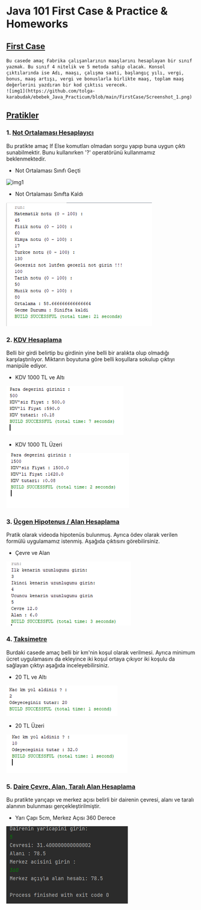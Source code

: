 # Java 101 First Case & Practice & Homeworks

## [First Case](https://github.com/tolga-karabudak/ebebek_Java_Practicum/tree/main/FirstCase)
    Bu casede amaç Fabrika çalışanlarının maaşlarını hesaplayan bir sınıf yazmak. Bu sınıf 4 nitelik ve 5 metoda sahip olacak. Konsol çıktılarında ise Adı, maaşı, çalışma saati, başlangıç yılı, vergi, bonus, maaş artışı, vergi ve bonuslarla birlikte maaş, toplam maaş değerlerini yazdıran bir kod çıktısı verecek. 
    ![img1](https://github.com/tolga-karabudak/ebebek_Java_Practicum/blob/main/FirstCase/Screenshot_1.png)
## [Pratikler](https://github.com/tolga-karabudak/ebebek_Java_Practicum/tree/main/Pratikler)

### 1. [Not Ortalaması Hesaplayıcı](https://github.com/tolga-karabudak/ebebek_Java_Practicum/tree/main/Pratikler/Not_ortalamasi)

Bu pratikte amaç If Else komutları olmadan sorgu yapıp buna uygun çıktı sunabilmektir. Bunu kullanırken '?' operatörünü kullanmamız beklenmektedir.

* Not Ortalaması Sınıfı Geçti

![img1](https://github.com/tolga-karabudak/ebebek_Java_Practicum/blob/main/Pratikler/Not_ortalamasi/ge%C3%A7ti.png)

* Not Ortalaması Sınıfta Kaldı

![img1](https://github.com/tolga-karabudak/ebebek_Java_Practicum/blob/main/Pratikler/Not_ortalamasi/s%C4%B1n%C4%B1ftakald%C4%B1.png)


### 2. [KDV Hesaplama](https://github.com/tolga-karabudak/ebebek_Java_Practicum/tree/main/Pratikler/Kdv_hesaplama)

Belli bir girdi belirtip bu girdinin yine belli bir aralıkta olup olmadığı karşılaştırılıyor. Miktarın boyutuna göre belli koşullara sokulup çıktıyı manipüle ediyor.

* KDV 1000 TL ve Altı

![img1](https://github.com/tolga-karabudak/ebebek_Java_Practicum/blob/main/Pratikler/Kdv_hesaplama/0-1000.png)

* KDV 1000 TL Üzeri

![img1](https://github.com/tolga-karabudak/ebebek_Java_Practicum/blob/main/Pratikler/Kdv_hesaplama/1000'den%20b%C3%BCy%C3%BCk.png) 


### 3. [Üçgen Hipotenus / Alan Hesaplama](https://github.com/tolga-karabudak/ebebek_Java_Practicum/blob/main/Pratikler/dik_ucgen_hipotenus/hipotenus.png)

Pratik olarak videoda hipotenüs bulunmuş. Ayrıca ödev olarak verilen formülü uygulamamız istenmiş. Aşağıda çıktısını görebilirsiniz.

* Çevre ve Alan

![img1](https://github.com/tolga-karabudak/ebebek_Java_Practicum/blob/main/Pratikler/dik_ucgen_hipotenus/Screenshot_1.png)
 

### 4. [Taksimetre](https://github.com/tolga-karabudak/ebebek_Java_Practicum/tree/main/Pratikler/taksimetre)

Burdaki casede amaç belli bir km'nin koşul olarak verilmesi. Ayrıca minimum ücret uygulamasını da ekleyince iki koşul ortaya çıkıyor iki koşulu da sağlayan çıktıyı aşağıda inceleyebilirsiniz.

* 20 TL ve Altı

![img1](https://github.com/tolga-karabudak/ebebek_Java_Practicum/blob/main/Pratikler/taksimetre/mintutar.png)

* 20 TL Üzeri

![img1](https://github.com/tolga-karabudak/ebebek_Java_Practicum/blob/main/Pratikler/taksimetre/normal.png)


### 5. [Daire Çevre, Alan, Taralı Alan Hesaplama](https://github.com/tolga-karabudak/ebebek_Java_Practicum/tree/main/Pratikler/Dairenin_Alani)

Bu pratikte yarıçapı ve merkez açısı belirli bir dairenin çevresi, alanı ve taralı alanının bulunması gerçekleştirilmiştir.

* Yarı Çapı 5cm, Merkez Açısı 360 Derece

![img1](https://github.com/tolga-karabudak/ebebek_Java_Practicum/blob/main/Pratikler/Dairenin_Alani/Screenshot_2.png)

